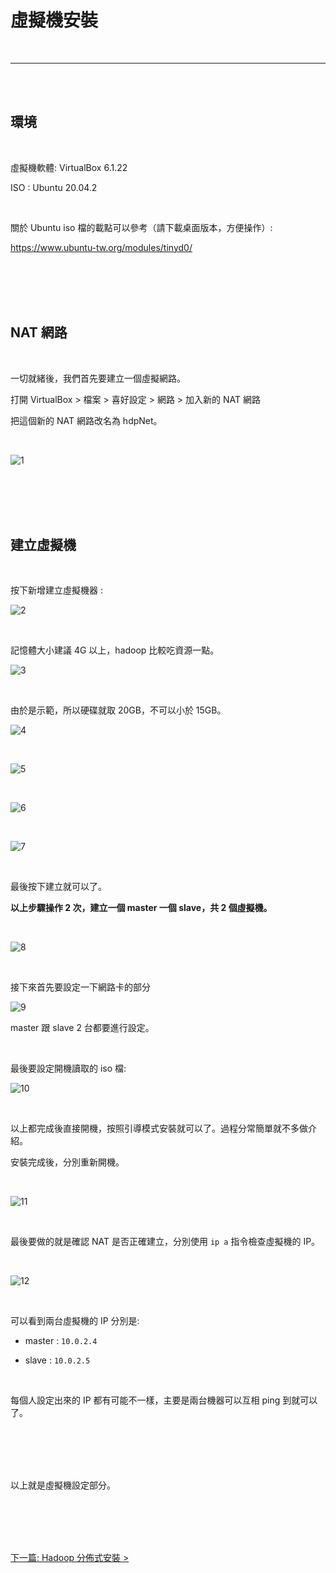 # 虛擬機安裝

<br>

---

<br>
<br>

## 環境

<br>

虛擬機軟體: VirtualBox 6.1.22

ISO : Ubuntu 20.04.2

<br>

關於 Ubuntu iso 檔的載點可以參考（請下載桌面版本，方便操作）:

https://www.ubuntu-tw.org/modules/tinyd0/


<br>
<br>
<br>
<br>

## NAT 網路

<br>

一切就緒後，我們首先要建立一個虛擬網路。

打開 VirtualBox > 檔案 > 喜好設定 > 網路 > 加入新的 NAT 網路

把這個新的 NAT 網路改名為 hdpNet。

<br>

![1](imgs/1.jpg)

<br>
<br>
<br>
<br>

## 建立虛擬機

<br>

按下新增建立虛擬機器 :

![2](imgs/2.jpg)

<br>

記憶體大小建議 4G 以上，hadoop 比較吃資源一點。

![3](imgs/3.jpg)

<br>

由於是示範，所以硬碟就取 20GB，不可以小於 15GB。

![4](imgs/4.jpg)

<br>

![5](imgs/5.jpg)

<br>

![6](imgs/6.jpg)

<br>

![7](imgs/7.jpg)

<br>

最後按下建立就可以了。

__以上步驟操作 2 次，建立一個 master 一個 slave，共 2 個虛擬機。__

<br>

![8](imgs/8.jpg)

<br>

接下來首先要設定一下網路卡的部分

![9](imgs/9.jpg)

master 跟 slave 2 台都要進行設定。

<br>

最後要設定開機讀取的 iso 檔:

![10](imgs/10.jpg)

<br>

以上都完成後直接開機，按照引導模式安裝就可以了。過程分常簡單就不多做介紹。

安裝完成後，分別重新開機。

<br>



![11](imgs/11.jpg)

<br>

最後要做的就是確認 NAT 是否正確建立，分別使用 `ip a` 指令檢查虛擬機的 IP。

<br>


![12](imgs/12.jpg)

<br>

可以看到兩台虛擬機的 IP 分別是:

* master : `10.0.2.4`

* slave  : `10.0.2.5`

<br>

每個人設定出來的 IP 都有可能不一樣，主要是兩台機器可以互相 ping 到就可以了。

<br>
<br>
<br>
<br>

以上就是虛擬機設定部分。

<br>
<br>
<br>
<br>

[下一篇: Hadoop 分佈式安裝 \> ](hadoop_install.md)